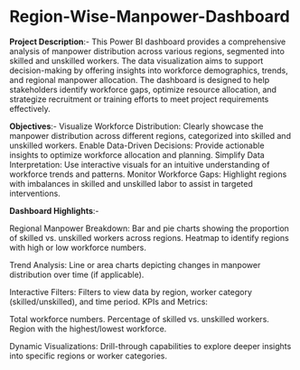# Region-Wise-Manpower-Dashboard

**Project Description**:-
This Power BI dashboard provides a comprehensive analysis of manpower distribution across various regions, segmented into skilled and unskilled workers. The data visualization aims to support decision-making by offering insights into workforce demographics, trends, and regional manpower allocation.
The dashboard is designed to help stakeholders identify workforce gaps, optimize resource allocation, and strategize recruitment or training efforts to meet project requirements effectively.

**Objectives**:-
Visualize Workforce Distribution: Clearly showcase the manpower distribution across different regions, categorized into skilled and unskilled workers.
Enable Data-Driven Decisions: Provide actionable insights to optimize workforce allocation and planning.
Simplify Data Interpretation: Use interactive visuals for an intuitive understanding of workforce trends and patterns.
Monitor Workforce Gaps: Highlight regions with imbalances in skilled and unskilled labor to assist in targeted interventions.

**Dashboard Highlights**:-

Regional Manpower Breakdown:
Bar and pie charts showing the proportion of skilled vs. unskilled workers across regions.
Heatmap to identify regions with high or low workforce numbers.

Trend Analysis:
Line or area charts depicting changes in manpower distribution over time (if applicable).

Interactive Filters:
Filters to view data by region, worker category (skilled/unskilled), and time period.
KPIs and Metrics:

Total workforce numbers.
Percentage of skilled vs. unskilled workers.
Region with the highest/lowest workforce.

Dynamic Visualizations:
Drill-through capabilities to explore deeper insights into specific regions or worker categories.
